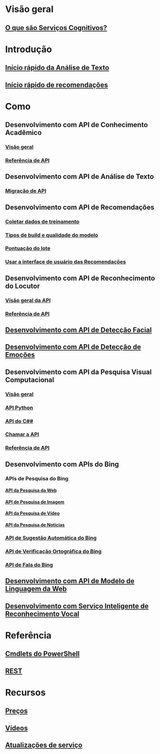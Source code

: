 
# Visão geral
## [O que são Serviços Cognitivos?](https://azure.microsoft.com/services/cognitive-services/)
# Introdução
## [Início rápido da Análise de Texto](cognitive-services-text-analytics-quick-start.md)
## [Início rápido de recomendações](cognitive-services-recommendations-quick-start.md)

# Como
## Desenvolvimento com API de Conhecimento Acadêmico
### [Visão geral](https://www.microsoft.com/cognitive-services/en-us/academic-knowledge-api/documentation/overview)
### [Referência de API](https://dev.projectoxford.ai/docs/services/56332331778daf02acc0a50b/operations/565d9001ca73072048922d97)

## Desenvolvimento com API de Análise de Texto
### [Migração de API](cognitive-services-text-analytics-api-migration.md)
## Desenvolvimento com API de Recomendações
### [Coletar dados de treinamento](cognitive-services-recommendations-collecting-data.md)
### [Tipos de build e qualidade do modelo](cognitive-services-recommendations-buildtypes.md)
### [Pontuação do lote](cognitive-services-recommendations-batch-scoring.md)
### [Usar a interface de usuário das Recomendações](cognitive-services-recommendations-ui-intro.md)

## Desenvolvimento com API de Reconhecimento do Locutor
### [Visão geral da API](https://www.microsoft.com/cognitive-services/en-us/speaker-recognition-api/documentation)
### [Referência de API](https://dev.projectoxford.ai/docs/services/563309b6778daf02acc0a508/operations/5645c3271984551c84ec6797)
## [Desenvolvimento com API de Detecção Facial](https://www.microsoft.com/cognitive-services/en-us/face-api/documentation/overview)
## [Desenvolvimento com API de Detecção de Emoções](https://www.microsoft.com/cognitive-services/en-us/emotion-api/documentation)

## Desenvolvimento com API da Pesquisa Visual Computacional
### [Visão geral](https://www.microsoft.com/cognitive-services/en-us/computer-vision-api/documentation)
### [API Python](https://www.microsoft.com/cognitive-services/en-us/computer-vision-api/documentation/getstarted/getstartedwithpython)
### [API do C##](https://www.microsoft.com/cognitive-services/en-us/computer-vision-api/documentation/getstarted/getstartedvisionapiforwindows)
### [Chamar a API](https://www.microsoft.com/cognitive-services/en-us/Computer-Vision-API/documentation/vision-api-how-to-topics/HowToCallVisionAPI)
### [Referência de API](https://dev.projectoxford.ai/docs/services/56f91f2d778daf23d8ec6739/operations/56f91f2e778daf14a499e1fa)

## Desenvolvimento com APIs do Bing
### APIs de Pesquisa do Bing
#### [API da Pesquisa da Web](https://www.microsoft.com/cognitive-services/en-us/bing-web-search-api/documentation)
#### [API de Pesquisa de Imagem](https://www.microsoft.com/cognitive-services/en-us/bing-image-search-api/documentation)
#### [API da Pesquisa de Vídeo](https://www.microsoft.com/cognitive-services/en-us/bing-video-search-api/documentation)
#### [API da Pesquisa de Notícias](https://www.microsoft.com/cognitive-services/en-us/bing-news-search-api/documentation)
### [API de Sugestão Automática do Bing](https://www.microsoft.com/cognitive-services/en-us/bing-autosuggest-api/documentation)
### [API de Verificação Ortográfica do Bing](https://www.microsoft.com/cognitive-services/en-us/bing-spell-check-api/documentation)
### [API de Fala do Bing](https://www.microsoft.com/cognitive-services/en-us/speech-api/documentation/overview)

## [Desenvolvimento com API de Modelo de Linguagem da Web](https://www.microsoft.com/cognitive-services/en-us/web-language-model-api/documentation)
## [Desenvolvimento com Serviço Inteligente de Reconhecimento Vocal](https://www.luis.ai/Help/)

# Referência
## [Cmdlets do PowerShell](https://docs.microsoft.com/powershell/azureps-cmdlets-docs)
## [REST](https://docs.microsoft.com/rest/api/cognitiveservices/)

# Recursos 
## [Preços](https://azure.microsoft.com/pricing/details/cognitive-services/)
## [Vídeos](https://azure.microsoft.com/documentation/videos/index/?services=cognitive-services)
## [Atualizações de serviço](https://azure.microsoft.com/updates/?product=cognitive-services)


<!--HONumber=Nov16_HO4-->


